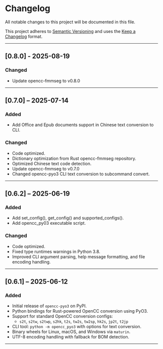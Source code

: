 # Changelog

All notable changes to this project will be documented in this file.

This project adheres to [Semantic Versioning](https://semver.org/spec/v2.0.0.html) and uses the [Keep a Changelog](https://keepachangelog.com/en/1.0.0/) format.

---

## [0.8.0] - 2025-08-19

### Changed
- Update opencc-fmmseg to v0.8.0

---

## [0.7.0] – 2025-07-14

### Added
- Add Office and Epub documents support in Chinese text conversion to CLI.

### Changed
- Code optimized.
- Dictionary optimization from Rust opencc-fmmseg repository.
- Optimized Chinese text code detection.
- Update opencc-fmmseg to v0.7.0
- Changed opencc-pyo3 CLI text conversion to subcommand convert.

---

## [0.6.2] – 2025-06-19

### Added
- Add set_config(), get_config() and supported_configs().
- Add opencc_py03 executable script.

### Changed
- Code optimized.
- Fixed type runtimes warnings in Python 3.8.
- Improved CLI argument parsing, help message formatting, and file encoding handling.

---

## [0.6.1] – 2025-06-12

### Added
- Initial release of `opencc-pyo3` on PyPI.
- Python bindings for Rust-powered OpenCC conversion using PyO3.
- Support for standard OpenCC conversion configs:
    - `s2t`, `s2tw`, `s2twp`, `s2hk`, `t2s`, `tw2s`, `tw2sp`, `hk2s`, `jp2t`, `t2jp`
- CLI tool: `python -m opencc_pyo3` with options for text conversion.
- Binary wheels for Linux, macOS, and Windows via `maturin`.
- UTF-8 encoding handling with fallback for BOM detection.

---

